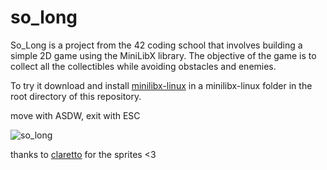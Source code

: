 # so_long

So_Long is a project from the 42 coding school that involves building a simple 2D game using the MiniLibX library. The objective of the game is to collect all the collectibles while avoiding obstacles and enemies.

To try it download and install [minilibx-linux](https://github.com/42Paris/minilibx-linux) in a minilibx-linux folder in the root directory of this repository.

move with ASDW, exit with ESC

![so_long](https://user-images.githubusercontent.com/36138334/220413799-573153de-907e-4f43-a2c2-7b9cc4228826.png)

thanks to [claretto](instagram.com/claretto) for the sprites <3
